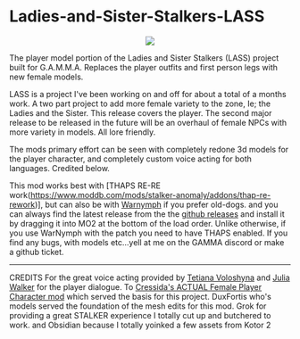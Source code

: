 # Ladies-and-Sister-Stalkers-LASS
<p align="center">
  <img src="https://github-production-user-asset-6210df.s3.amazonaws.com/134613305/281737040-585617d5-29ef-4f9c-a64b-93f3033f83c0.png">
</p>

The player model portion of the Ladies and Sister Stalkers (LASS) project built for G.A.M.M.A. Replaces the player outfits and first person legs with new female models.

LASS is a project I've been working on and off for about a total of a months work. A two part project to add more female variety to the zone, Ie; the Ladies and the Sister. This release covers the player. The second major release to be released in the future will be an overhaul of female NPCs with more variety in models. All lore friendly.

The mods primary effort can be seen with completely redone 3d models for the player character, and completely custom voice acting for both languages. Credited below.

This mod works best with [THAPS RE-RE work(https://www.moddb.com/mods/stalker-anomaly/addons/thap-re-rework)], but can also be with [Warnymph](https://www.moddb.com/mods/stalker-anomaly/addons/war-nymph) if you prefer old-dogs. and you can always find the latest release from the the [github releases](https://github.com/Paint-Thinner/Ladies-and-Sister-Stalkers-LASS/releases) and install it by dragging it into MO2 at the bottom of the load order. Unlike otherwise, if you use WarNymph with the patch you need to have THAPS enabled. If you find any bugs, with models etc...yell at me on the GAMMA discord or make a github ticket.
--- --- ---
CREDITS For the great voice acting provided by [Tetiana Voloshyna](https://voice123.com/voice-actor/tetjanavoloshina1996) and [Julia Walker](https://www.voplanet.com/julia-walker) for the player dialogue.
To [Cressida's ACTUAL Female Player Character mod](https://github.com/CressidaIlliana/jubilant-octo-garbanzo) which served the basis for this project. DuxFortis who's models served the foundation of the mesh edits for this mod. Grok for providing a great STALKER experience I totally cut up and butchered to work. and Obsidian because I totally yoinked a few assets from Kotor 2
